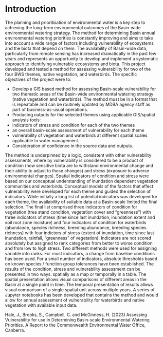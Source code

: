 # Introduction 
The planning and prioritisation of environmental water is a key step to achieving the long-term environmental outcomes of the Basin-wide environmental watering strategy. The method for determining Basin annual environmental watering priorities is constantly improving and aims to take into account a wide range of factors including vulnerability of ecosystems and the biota that depend on them. The availability of Basin-wide data, particularly from remote sensing has increased dramatically in the past few years and represents an opportunity to develop and implement a systematic approach to identifying vulnerable ecosystems and biota. This project developed and tested a method for assessing vulnerability for two of the four BWS themes, native vegetation, and waterbirds. The specific objectives of the project were to:

*	Develop a GIS based method for assessing Basin-scale vulnerability for two thematic areas of the Basin-wide environmental watering strategy (native vegetation and waterbirds). The method must be in a format that is repeatable and can be routinely updated by MDBA agency staff as part of business-as-usual operations.
*	Producing outputs for the selected themes using applicable GIS/spatial analysis tools:
  *	indicators of stress and condition for each of the two themes
  *	an overall basin-scale assessment of vulnerability for each theme
  *	vulnerability of vegetation and waterbirds at different spatial scales applicable to water management.
*	Consideration of confidence in the source data and outputs.

The method is underpinned by a logic, consistent with other vulnerability assessments, where by vulnerability is considered to be a product of condition (how sensitive biota are to withstand environmental change and their ability to adjust to those changes) and stress (exposure to adverse environmental changes).
Spatial indicators of condition and stress were based on our conceptual understanding of inundation dependent vegetation communities and waterbirds. Conceptual models of the factors that affect vulnerability were developed for each theme and guided the selection of indicators. While initially a long list of potential indicators was developed for each theme, the availability of suitable data at a Basin-scale limited the final selection. The final list comprised three indicators of condition for vegetation (tree stand condition, vegetation cover and “greenness”) with three indicators of stress (time since last inundation, inundation extent and soil root zone moisture) and four indicators of condition for waterbirds (abundance, species richness, breeding abundance, breeding species richness) with four indictors of stress (extent of inundation, time since last inundation, rainfall, “greenness” of vegetation).
Indicators are not scored absolutely but assigned to rank categories from better to worse condition and from low to high stress. Two different methods were used for assigning variable into ranks. For most indicators, a change from baseline conditions has been used. For a small number of indicators, absolute thresholds based on known species / function group tolerances have been established.
The results of the condition, stress and vulnerability assessment can be presented in two ways: spatially as a map or temporally in a table. The spatial presentation allows visual comparisons of different areas in the Basin at a single point in time. The temporal presentation of results allows visual comparison of a single spatial unit across multiple years.
A series of Jupyter notebooks has been developed that contains the method and would allow for annual assessment of vulnerability for waterbirds and native vegetation with available input data.


Hale, J., Brooks, S., Campbell, C. and McGinness, H. (2023) Assessing Vulnerability for use in Determining Basin-scale Environmental Watering Priorities. A Report to the Commonwealth Environmental Water Office, Canberra.
